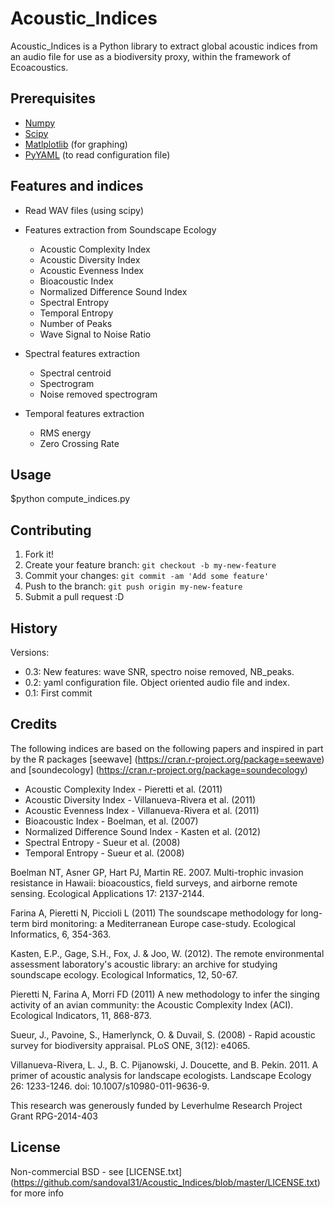 # Acoustic_Indices

Acoustic_Indices is a Python library to extract global acoustic indices from an audio file for use as a biodiversity proxy, within the framework of Ecoacoustics. 


## Prerequisites

 * [Numpy](http://www.numpy.org/)
 * [Scipy](http://www.scipy.org/)
 * [Matlplotlib](http://matplotlib.org/) (for graphing)
 * [PyYAML](http://pyyaml.org/wiki/PyYAMLDocumentation) (to read configuration file)

## Features and indices

* Read WAV files (using scipy)
* Features extraction from Soundscape Ecology 
    * Acoustic Complexity Index
    * Acoustic Diversity Index
    * Acoustic Evenness Index
    * Bioacoustic Index
    * Normalized Difference Sound Index
    * Spectral Entropy
    * Temporal Entropy
    * Number of Peaks
    * Wave Signal to Noise Ratio
    
* Spectral features extraction
    * Spectral centroid 
    * Spectrogram
    * Noise removed spectrogram
    
* Temporal features extraction
    * RMS energy
    * Zero Crossing Rate
    

## Usage

$python compute_indices.py

## Contributing

1. Fork it!
2. Create your feature branch: `git checkout -b my-new-feature`
3. Commit your changes: `git commit -am 'Add some feature'`
4. Push to the branch: `git push origin my-new-feature`
5. Submit a pull request :D

## History

Versions: 

* 0.3: New features: wave SNR, spectro noise removed, NB_peaks.
* 0.2: yaml configuration file. Object oriented audio file and index.
* 0.1: First commit 



## Credits

The following indices are based on the following papers and inspired in part by the R packages [seewave] (https://cran.r-project.org/package=seewave) and [soundecology] (https://cran.r-project.org/package=soundecology)  
* Acoustic Complexity Index - Pieretti et al. (2011)
* Acoustic Diversity Index - Villanueva-Rivera et al. (2011)
* Acoustic Evenness Index - Villanueva-Rivera et al. (2011)
* Bioacoustic Index - Boelman, et al. (2007)
* Normalized Difference Sound Index - Kasten et al. (2012)
* Spectral Entropy - Sueur et al. (2008)
* Temporal Entropy - Sueur et al. (2008)

Boelman NT, Asner GP, Hart PJ, Martin RE. 2007. Multi-trophic invasion resistance in Hawaii: bioacoustics, field surveys, and airborne remote sensing. Ecological Applications 17: 2137-2144.

Farina A, Pieretti N, Piccioli L (2011) The soundscape methodology for long-term bird monitoring: a Mediterranean Europe case-study. Ecological Informatics, 6, 354-363.

Kasten, E.P., Gage, S.H., Fox, J. & Joo, W. (2012). The remote environmental assessment laboratory's acoustic library: an archive for studying soundscape ecology. Ecological Informatics, 12, 50-67.

Pieretti N, Farina A, Morri FD (2011) A new methodology to infer the singing activity of an avian community: the Acoustic Complexity Index (ACI). Ecological Indicators, 11, 868-873.

Sueur, J., Pavoine, S., Hamerlynck, O. & Duvail, S. (2008) - Rapid acoustic survey for biodiversity appraisal. PLoS ONE, 3(12): e4065.

Villanueva-Rivera, L. J., B. C. Pijanowski, J. Doucette, and B. Pekin. 2011. A primer of acoustic analysis for landscape ecologists. Landscape Ecology 26: 1233-1246. doi: 10.1007/s10980-011-9636-9.


This research was generously funded by Leverhulme Research Project Grant RPG-2014-403

## License

Non-commercial BSD - see [LICENSE.txt] (https://github.com/sandoval31/Acoustic_Indices/blob/master/LICENSE.txt) for more info

